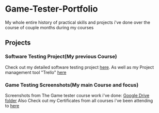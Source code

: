 # Game-Tester-Portfolio
My whole entire history of practical skills and projects i've done over the course of couple months during my courses
## Projects

### Software Testing Project(My previous Course)
Check out my detailed software testing project [here](https://docs.google.com/spreadsheets/d/1TcfCK-3TtD8ObtthIOlnjHTYRIfGgu0FYA5-iAi0KME/edit?usp=sharing).
As well as my Project management tool "Trello" [here](https://trello.com/invite/b/65c531af12ffacb3ea0da0ec/ATTI560d0db448873219ecd5ab4ec8f92502C98000A9/yummy-app-testing)
### Game Testing Screenshots(My main Course and focus)
Screenshots from The Game tester course work i've done: [Google Drive folder](https://drive.google.com/drive/folders/1IDzPAKWqzKstibwGGTqbNedDGrjMDYbi?usp=sharing)
Also Check out my Certificates from all courses i've been attending to [here](https://drive.google.com/drive/folders/1exiNnKEb8BVoZFhsCngM7p1q6vsdJ9al?usp=sharing)

